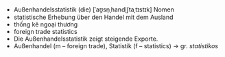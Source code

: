 - Außenhandelsstatistik (die)	[ˈaʊ̯sn̩ˌhandl̩ʃtaˌtɪstɪk]	Nomen	
- statistische Erhebung über den Handel mit dem Ausland
- thống kê ngoại thương
- foreign trade statistics
- Die Außenhandelsstatistik zeigt steigende Exporte.
- Außenhandel (m – foreign trade), Statistik (f – statistics)	→ gr. *statistikos*